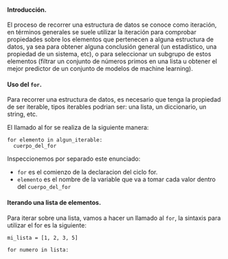 #### Introducción.

El proceso de recorrer una estructura de datos se conoce como iteración, en términos generales se suele utilizar la iteración para comprobar propiedades sobre los elementos que pertenecen a alguna estructura de datos, ya sea para obtener alguna conclusión general (un estadístico, una propiedad de un sistema, etc), o para seleccionar un subgrupo de estos elementos (filtrar un conjunto de números primos en una lista u obtener el mejor predictor de un conjunto de modelos de machine learning).

#### Uso del `for`.

Para recorrer una estructura de datos, es necesario que tenga la propiedad de ser iterable, tipos iterables podrian ser: una lista, un diccionario, un string, etc.

El llamado al for se realiza de la siguiente manera:

``` pyhton
for elemento in algun_iterable:
  cuerpo_del_for
```

Inspeccionemos por separado este enunciado:

  * `for` es el comienzo de la declaracion del ciclo for.
  * `elemento` es el nombre de la variable que va a tomar cada valor dentro del `cuerpo_del_for`
  

#### Iterando una lista de elementos.

Para iterar sobre una lista, vamos a hacer un llamado al `for`, la sintaxis para utilizar el for es la siguiente:

``` pyhton
mi_lista = [1, 2, 3, 5]

for numero in lista:
  

```
